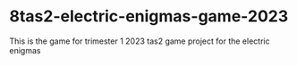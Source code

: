 # 8tas2-electric-enigmas-game-2023
This is the game for trimester 1 2023 tas2 game project for the electric enigmas
